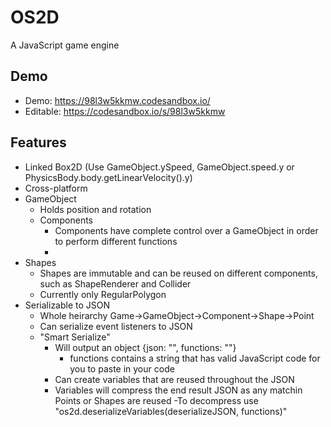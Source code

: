 # OS2D
A JavaScript game engine

## Demo
  - Demo: https://98l3w5kkmw.codesandbox.io/
  - Editable: https://codesandbox.io/s/98l3w5kkmw

## Features
- Linked Box2D (Use GameObject.ySpeed, GameObject.speed.y or PhysicsBody.body.getLinearVelocity().y)
- Cross-platform
- GameObject
  - Holds position and rotation
  - Components
    - Components have complete control over a GameObject in order to perform different functions
    - 
- Shapes
  - Shapes are immutable and can be reused on different components, such as ShapeRenderer and Collider
  - Currently only RegularPolygon
- Serializable to JSON
  - Whole heirarchy Game->GameObject->Component->Shape->Point
  - Can serialize event listeners to JSON
  - "Smart Serialize"
    - Will output an object {json: "", functions: ""}
      - functions contains a string that has valid JavaScript code for you to paste in your code
    - Can create variables that are reused throughout the JSON
    - Variables will compress the end result JSON as any matchin Points or Shapes are reused
    -To decompress use "os2d.deserializeVariables(deserializeJSON, functions)"
   
